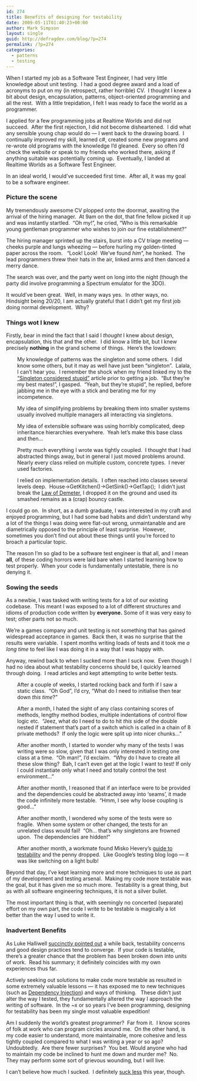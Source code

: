 ```yaml
---
id: 274
title: Benefits of designing for testability
date: 2009-05-11T01:40:23+00:00
author: Mark Simpson
layout: single
guid: http://defragdev.com/blog/?p=274
permalink: /?p=274
categories:
  - patterns
  - testing
---
```

When I started my job as a Software Test Engineer, I had very little knowledge about unit testing.  I had a good degree award and a load of acronyms to put on my (in retrospect, rather horrible) CV.  I thought I knew a bit about design, encapsulation, patterns, object-oriented programming and all the rest.  With a little trepidation, I felt I was ready to face the world as a programmer.

I applied for a few programming jobs at Realtime Worlds and did not succeed.  After the first rejection, I did not become disheartened.  I did what any sensible young chap would do &#8212; I went back to the drawing board.  I continually improved my skill, learned c#, created some new programs and re-wrote old programs with the knowledge I&#8217;d gleaned.  Every so often I&#8217;d check the website or speak to my friends who worked there, asking if anything suitable was potentially coming up.  Eventually, I landed at Realtime Worlds as a Software Test Engineer.

In an ideal world, I would&#8217;ve succeeded first time.  After all, it was my goal to be a software engineer.

### Picture the scene

My tremendously awesome CV plopped onto the doormat, awaiting the arrival of the hiring manager.  At 9am on the dot, that fine fellow picked it up and was instantly startled.  &#8220;Oh my!&#8221;, he cried, &#8220;Who is this remarkable young gentleman programmer who wishes to join our fine establishment?&#8221;

The hiring manager sprinted up the stairs, burst into a CV triage meeting &#8212; cheeks purple and lungs wheezing &#8212; before hurling my golden-tinted paper across the room.   &#8220;Look! Look!  We&#8217;ve found _him_&#8220;, he honked.  The lead programmers threw their hats in the air, linked arms and then danced a merry dance.

The search was over, and the party went on long into the night (though the party did involve programming a Spectrum emulator for the 3DO).

It would&#8217;ve been great.  Well, in many ways yes.  In other ways, no.  Hindsight being 20/20, I am actually grateful that I didn&#8217;t get my first job doing normal development.  Why?

### Things wot I knew

Firstly, bear in mind the fact that I said I _thought_ I knew about design, encapsulation, this that and the other.  I did know a little bit, but I knew precisely **nothing** in the grand scheme of things.  Here&#8217;s the lowdown:

<p style="padding-left: 30px;">
  My knowledge of patterns was the singleton and some others.  I did know some others, but it may as well have just been &#8220;singleton&#8221;.  Lalala, I can&#8217;t hear you.  I remember the shock when my friend linked my to the <a href="http://steve.yegge.googlepages.com/singleton-considered-stupid">&#8220;Singleton considered stupid&#8221;</a> article prior to getting a job.  &#8220;But they&#8217;re my best mates!&#8221;, I gasped.  &#8220;Yeah, but they&#8217;re stupid&#8221;, he replied, before jabbing me in the eye with a stick and berating me for my incompetence.
</p>

<p style="padding-left: 30px;">
  My idea of simplifying problems by breaking them into smaller systems usually involved multiple managers all interacting via singletons.
</p>

<p style="padding-left: 30px;">
  My idea of extensible software was using horribly complicated, deep inheritance hierarchies everywhere.  Yeah let&#8217;s make this base class and then&#8230;
</p>

<p style="padding-left: 30px;">
  Pretty much everything I wrote was tightly coupled.  I thought that I had abstracted things away, but in general I just moved problems around.  Nearly every class relied on multiple custom, concrete types.  I never used factories.
</p>

<p style="padding-left: 30px;">
  I relied on implementation details.  I often reached into classes several levels deep.  House->GetKitchen()->GetSink()->GetTap();  I didn&#8217;t just break the <a href="http://en.wikipedia.org/wiki/Law_of_Demeter">Law of Demeter</a>, I dropped it on the ground and used its smashed remains as a (crap) bouncy castle.
</p>

I could go on.  In short, as a dumb graduate, I was interested in my craft and enjoyed programming, but I had some bad habits and didn&#8217;t understand why a lot of the things I was doing were flat-out wrong, unmaintanable and are diametrically opposed to the principle of least surprise.  However, sometimes you don&#8217;t find out about these things until you&#8217;re forced to broach a particular topic.

The reason I&#8217;m so glad to be a software test engineer is that all, and I mean **all**, of these coding horrors were laid bare when I started learning how to test properly.  When your code is fundamentally untestable, there is no denying it.

### Sowing the seeds

As a newbie, I was tasked with writing tests for a lot of our existing codebase.  This meant I was exposed to a lot of different structures and idioms of production code written by **everyone.** Some of it was very easy to test; other parts not so much.

We&#8217;re a games company and unit testing is not something that has gained widespread acceptance in games.  Back then, it was no surprise that the results were variable.  I spent months writing loads of tests and it took me _a long time_ to feel like I was doing it in a way that I was happy with.

Anyway, rewind back to when I sucked more than I suck now.  Even though I had no idea about what testability concerns should be, I quickly learned through doing.  I read articles and kept attempting to write better tests.

<p style="padding-left: 30px;">
  After a couple of weeks, I started rocking back and forth if I saw a static class.  &#8220;Oh God&#8221;, I&#8217;d cry, &#8220;What do I need to initialise then tear down <em>this time</em>?&#8221;
</p>

<p style="padding-left: 30px;">
  After a month, I hated the sight of any class containing scores of methods, lengthy method bodies, multiple indentations of control flow logic etc.  &#8220;Jeez, what do I need to do to hit <em>this</em> side of the double nested if statement that&#8217;s part of a switch which is called in a chain of 8 private methods?  If only the logic were split up into nicer chunks&#8230;&#8221;
</p>

<p style="padding-left: 30px;">
  After another month, I started to wonder why many of the tests I was writing were so slow, given that I was only interested in testing one class at a time.  &#8220;Oh man!&#8221;, I&#8217;d exclaim.  &#8220;Why do I have to create all these slow thing?  Bah, I can&#8217;t even get at the logic I want to test! If only I could instantiate only what I need and totally control the test environment&#8230;&#8221;
</p>

<p style="padding-left: 30px;">
  After another month, I reasoned that if an interface were to be provided and the dependencies could be abstracted away into &#8216;seams&#8217;, it made the code infinitely more testable.  &#8220;Hmm, I see why loose coupling is good&#8230;&#8221;
</p>

<p style="padding-left: 30px;">
  After another month, I wondered why some of the tests were so fragile.  When some system or other changed, the tests for an unrelated class would fail!  &#8220;Oh&#8230; that&#8217;s why singletons are frowned upon.  The dependencies are hidden!&#8221;
</p>

<p style="padding-left: 30px;">
  After another month, a workmate found Misko Hevery&#8217;s <a href="http://misko.hevery.com/code-reviewers-guide/">guide to testability</a> and the penny dropped.  Like Google&#8217;s testing blog logo &#8212; it was like switching on a light bulb!
</p>

Beyond that day, I&#8217;ve kept learning more and more techniques to use as part of my development and testing arsenal.  Making my code more testable was the goal, but it has given me so much more.  Testability is a great thing, but as with all software engineering techniques, it is not a silver bullet.

The most important thing is that, with seemingly no concerted (separate) effort on my own part, the code I write to be testable is magically a lot better than the way I used to write it.

### Inadvertent Benefits

As Luke Halliwell [succinctly pointed out](http://lukehalliwell.wordpress.com/2009/01/22/a-rule-of-thumb-and-a-silver-bullet/) a while back, testability concerns and good design practices tend to converge.  If your code is testable, there&#8217;s a greater chance that the problem has been broken down into units of work.  Read his summary; it definitely coincides with my own experiences thus far.

Actively seeking out solutions to make code more testable as resulted in some extremely valuable lessons &#8212; it has exposed me to new techniques (such as [Dependency Injection](http://en.wikipedia.org/wiki/Dependency_injection)) and ways of thinking.   These didn&#8217;t just alter the way I tested, they fundamentally altered the way I approach the writing of software.  In the ~x or so years I&#8217;ve been programming, designing for testability has been my single most valuable expedition!

Am I suddenly the world&#8217;s greatest programmer?  Far from it.  I know scores of folk at work who can program circles around me.  On the other hand, is my code easier to understand, more maintainable, more cohesive and less tightly coupled compared to what I was writing a year or so ago?  Undoubtedly.  Are there fewer surprises?  You bet. Would anyone who had to maintain my code be inclined to hunt me down and murder me?  No.  They may perform some sort of grievous wounding, but I will live.

I can&#8217;t believe how much I sucked.  I definitely [suck less](http://www.codinghorror.com/blog/archives/000530.html) this year, though.